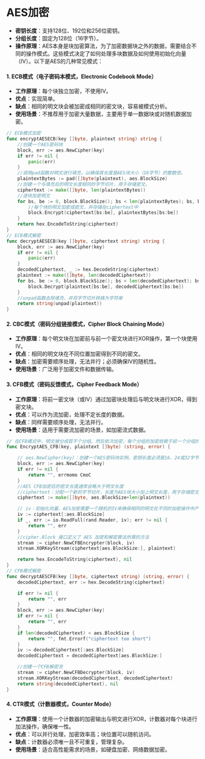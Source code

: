# AES加密
- **密钥长度**：支持128位、192位和256位密钥。
- **分组长度**：固定为128位（16字节）。
- **操作原理**：AES本身是块加密算法，为了加密数据块之外的数据，需要结合不同的操作模式。这些模式决定了如何处理多块数据及如何使用初始化向量（IV）。以下是AES的几种常见模式：




#### 1. ECB模式（电子密码本模式，Electronic Codebook Mode）

- **工作原理**：每个块独立加密，不使用IV。
- **优点**：实现简单。
- **缺点**：相同的明文块会被加密成相同的密文块，容易被模式分析。
- **使用场景**：不推荐用于加密大量数据，主要用于单一数据块或对随机数据加密。

```go
// ECB模式加密
func encryptAESECB(key []byte, plaintext string) string {
	//创建一个AES密码块
	block, err := aes.NewCipher(key)
	if err != nil {
		panic(err)
	}
	//调用pad函数对明文进行填充，以确保其长度是AES块大小（16字节）的整数倍。
	plaintextBytes := pad([]byte(plaintext), aes.BlockSize)
	//创建一个与填充后的明文长度相同的字节切片，用于存储密文。
	ciphertext := make([]byte, len(plaintextBytes))
	//逐块加密明文
	for bs, be := 0, block.BlockSize(); bs < len(plaintextBytes); bs, be = bs+block.BlockSize(), be+block.BlockSize() {
		//每个块的明文加密成密文，并存储在ciphertext中
		block.Encrypt(ciphertext[bs:be], plaintextBytes[bs:be])
	}
	return hex.EncodeToString(ciphertext)
}
// ECB模式解密
func decryptAESECB(key []byte, ciphertext string) string {
	block, err := aes.NewCipher(key)
	if err != nil {
		panic(err)
	}
	decodedCiphertext, _ := hex.DecodeString(ciphertext)
	plaintext := make([]byte, len(decodedCiphertext))
	for bs, be := 0, block.BlockSize(); bs < len(decodedCiphertext); bs, be = bs+block.BlockSize(), be+block.BlockSize() {
		block.Decrypt(plaintext[bs:be], decodedCiphertext[bs:be])
	}
	//unpad函数去除填充，并将字节切片转换为字符串
	return string(unpad(plaintext))
}
```

#### 2. CBC模式（密码分组链接模式，Cipher Block Chaining Mode）

- **工作原理**：每个明文块在加密前与前一个密文块进行XOR操作，第一个块使用IV。
- **优点**：相同的明文块在不同位置加密得到不同的密文。
- **缺点**：加密需要顺序处理，无法并行；必须确保IV的随机性。
- **使用场景**：广泛用于加密文件和数据传输。

#### 3. CFB模式（密码反馈模式，Cipher Feedback Mode）

- **工作原理**：将前一密文块（或IV）通过加密块处理后与明文块进行XOR，得到密文块。
- **优点**：可以作为流加密，处理不定长度的数据。
- **缺点**：同样需要顺序处理，无法并行。
- **使用场景**：适用于需要流加密的场景，如加密流式数据。

```go
// 在CFB模式中，明文被分成若干个分组，然后依次加密，每个分组的加密依赖于前一个分组的密文。IV用于第一个分组的加密。
func EncryptAES_CFB(key, plaintext []byte) (string, error) {

	// aes.NewCipher(key)：创建一个AES密码块实例。密钥长度必须是16、24或32字节。
	block, err := aes.NewCipher(key)
	if err != nil {
		return "", errmomo CmoC
	}
	//AES CFB加密后的密文长度通常会略大于明文长度
	//ciphertext：分配一个新的字节切片，长度为AES块大小加上明文长度，用于存储密文。
	ciphertext := make([]byte, aes.BlockSize+len(plaintext))

	// iv：初始化向量，AES加密需要一个随机的IV来确保相同的明文在不同的加密操作中产生不同的密文。
	iv := ciphertext[:aes.BlockSize]
	if _, err := io.ReadFull(rand.Reader, iv); err != nil {
		return "", err
	}
    //cipher.Block 接口定义了 AES 加密和解密算法所需的方法
	stream := cipher.NewCFBEncrypter(block, iv)
	stream.XORKeyStream(ciphertext[aes.BlockSize:], plaintext)

	return hex.EncodeToString(ciphertext), nil
}
// CFB模式解密
func decryptAESCFB(key []byte, ciphertext string) (string, error) {
	decodedCiphertext, err := hex.DecodeString(ciphertext)

	if err != nil {
		return "", err
	}
	block, err := aes.NewCipher(key)
	if err != nil {
		return "", err
	}
	if len(decodedCiphertext) < aes.BlockSize {
		return "", fmt.Errorf("ciphertext too short")
	}
	iv := decodedCiphertext[:aes.BlockSize]
	decodedCiphertext = decodedCiphertext[aes.BlockSize:]

	//创建一个CFB解密流
	stream := cipher.NewCFBDecrypter(block, iv)
	stream.XORKeyStream(decodedCiphertext, decodedCiphertext)
	return string(decodedCiphertext), nil
}
```

#### 4. CTR模式（计数器模式，Counter Mode）

- **工作原理**：使用一个计数器的加密输出与明文进行XOR，计数器对每个块进行加法操作，确保唯一性。
- **优点**：可以并行处理，加密效率高；块位置可以随机访问。
- **缺点**：计数器必须唯一且不可重复，管理复杂。
- **使用场景**：适合高性能需求的场景，如硬盘加密、网络数据加密。


